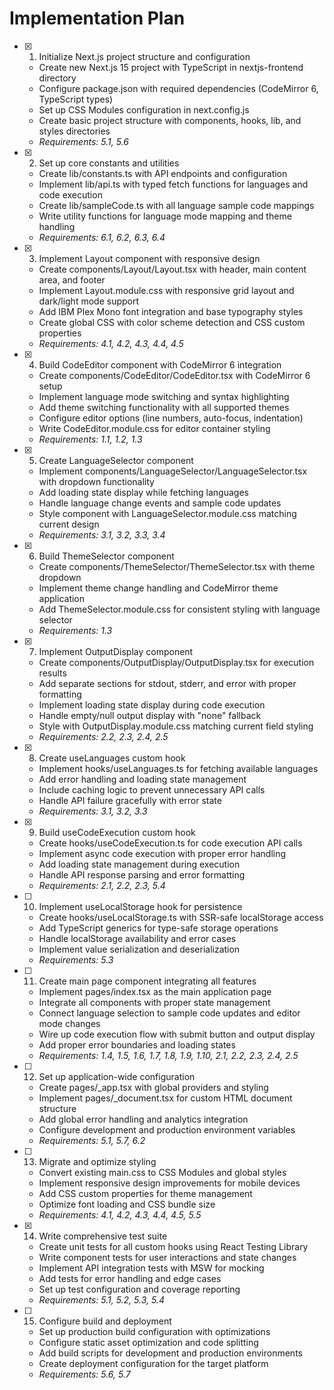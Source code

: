 # Implementation Plan

- [x] 1. Initialize Next.js project structure and configuration
  - Create new Next.js 15 project with TypeScript in nextjs-frontend directory
  - Configure package.json with required dependencies (CodeMirror 6, TypeScript types)
  - Set up CSS Modules configuration in next.config.js
  - Create basic project structure with components, hooks, lib, and styles directories
  - _Requirements: 5.1, 5.6_

- [x] 2. Set up core constants and utilities
  - Create lib/constants.ts with API endpoints and configuration
  - Implement lib/api.ts with typed fetch functions for languages and code execution
  - Create lib/sampleCode.ts with all language sample code mappings
  - Write utility functions for language mode mapping and theme handling
  - _Requirements: 6.1, 6.2, 6.3, 6.4_

- [x] 3. Implement Layout component with responsive design
  - Create components/Layout/Layout.tsx with header, main content area, and footer
  - Implement Layout.module.css with responsive grid layout and dark/light mode support
  - Add IBM Plex Mono font integration and base typography styles
  - Create global CSS with color scheme detection and CSS custom properties
  - _Requirements: 4.1, 4.2, 4.3, 4.4, 4.5_

- [x] 4. Build CodeEditor component with CodeMirror 6 integration
  - Create components/CodeEditor/CodeEditor.tsx with CodeMirror 6 setup
  - Implement language mode switching and syntax highlighting
  - Add theme switching functionality with all supported themes
  - Configure editor options (line numbers, auto-focus, indentation)
  - Write CodeEditor.module.css for editor container styling
  - _Requirements: 1.1, 1.2, 1.3_

- [x] 5. Create LanguageSelector component
  - Implement components/LanguageSelector/LanguageSelector.tsx with dropdown functionality
  - Add loading state display while fetching languages
  - Handle language change events and sample code updates
  - Style component with LanguageSelector.module.css matching current design
  - _Requirements: 3.1, 3.2, 3.3, 3.4_

- [x] 6. Build ThemeSelector component
  - Create components/ThemeSelector/ThemeSelector.tsx with theme dropdown
  - Implement theme change handling and CodeMirror theme application
  - Add ThemeSelector.module.css for consistent styling with language selector
  - _Requirements: 1.3_

- [x] 7. Implement OutputDisplay component
  - Create components/OutputDisplay/OutputDisplay.tsx for execution results
  - Add separate sections for stdout, stderr, and error with proper formatting
  - Implement loading state display during code execution
  - Handle empty/null output display with "none" fallback
  - Style with OutputDisplay.module.css matching current field styling
  - _Requirements: 2.2, 2.3, 2.4, 2.5_

- [x] 8. Create useLanguages custom hook
  - Implement hooks/useLanguages.ts for fetching available languages
  - Add error handling and loading state management
  - Include caching logic to prevent unnecessary API calls
  - Handle API failure gracefully with error state
  - _Requirements: 3.1, 3.2, 3.3_

- [x] 9. Build useCodeExecution custom hook
  - Create hooks/useCodeExecution.ts for code execution API calls
  - Implement async code execution with proper error handling
  - Add loading state management during execution
  - Handle API response parsing and error formatting
  - _Requirements: 2.1, 2.2, 2.3, 5.4_

- [ ] 10. Implement useLocalStorage hook for persistence
  - Create hooks/useLocalStorage.ts with SSR-safe localStorage access
  - Add TypeScript generics for type-safe storage operations
  - Handle localStorage availability and error cases
  - Implement value serialization and deserialization
  - _Requirements: 5.3_

- [ ] 11. Create main page component integrating all features
  - Implement pages/index.tsx as the main application page
  - Integrate all components with proper state management
  - Connect language selection to sample code updates and editor mode changes
  - Wire up code execution flow with submit button and output display
  - Add proper error boundaries and loading states
  - _Requirements: 1.4, 1.5, 1.6, 1.7, 1.8, 1.9, 1.10, 2.1, 2.2, 2.3, 2.4, 2.5_

- [ ] 12. Set up application-wide configuration
  - Create pages/_app.tsx with global providers and styling
  - Implement pages/_document.tsx for custom HTML document structure
  - Add global error handling and analytics integration
  - Configure development and production environment variables
  - _Requirements: 5.1, 5.7, 6.2_

- [ ] 13. Migrate and optimize styling
  - Convert existing main.css to CSS Modules and global styles
  - Implement responsive design improvements for mobile devices
  - Add CSS custom properties for theme management
  - Optimize font loading and CSS bundle size
  - _Requirements: 4.1, 4.2, 4.3, 4.4, 4.5, 5.5_

- [x] 14. Write comprehensive test suite
  - Create unit tests for all custom hooks using React Testing Library
  - Write component tests for user interactions and state changes
  - Implement API integration tests with MSW for mocking
  - Add tests for error handling and edge cases
  - Set up test configuration and coverage reporting
  - _Requirements: 5.1, 5.2, 5.3, 5.4_

- [ ] 15. Configure build and deployment
  - Set up production build configuration with optimizations
  - Configure static asset optimization and code splitting
  - Add build scripts for development and production environments
  - Create deployment configuration for the target platform
  - _Requirements: 5.6, 5.7_